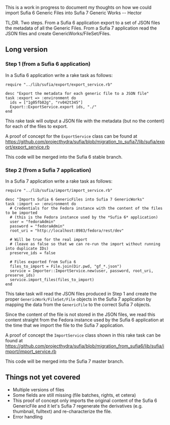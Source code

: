 This is a work in progress to document my thoughts on how we could import Sufia 6 Generic Files into Sufia 7 Generic Works -- Hector

TL;DR. Two steps. From a Sufia 6 application export to a set of JSON files the metadata of all the Generic Files. From a Sufia 7 application read the JSON files and create GenericWorks/FileSet/Files. 

## Long version

### Step 1 (from a Sufia 6 application)
In a Sufia 6 application write a rake task as follows:
```
require "../lib/sufia/export/export_service.rb"

desc "Export the metadata for each generic file to a JSON file"
task :export => :environment do
  ids = ["1g05fb82g", "rv042t345"]
  Export::ExportService.export ids, "./"
end
```
This rake task will output a JSON file with the metadata (but no the content) for each of the files to export.

A proof of concept for the `ExportService` class can be found at https://github.com/projecthydra/sufia/blob/migration_to_sufia7/lib/sufia/export/export_service.rb

This code will be merged into the Sufia 6 stable branch.


### Step 2 (from a Sufia 7 application)
In a Sufia 7 application write a rake task as follows:
```
require "../lib/sufia/import/import_service.rb"

desc "Imports Sufia 6 GenericFiles into Sufia 7 GenericWorks"
task :import => :environment do
  # Credentials for the Fedora instance with the content of the files to be imported
  # (this is the Fedora instance used by the *Sufia 6* application)
  user = "fedoraAdmin"
  password = "fedoraAdmin"
  root_uri = "http://localhost:8983/fedora/rest/dev"

  # Will be true for the real import
  # (leave as false so that we can re-run the import without running into duplicate IDs)
  preserve_ids = false

  # Files exported from Sufia 6
  files_to_import = File.join(Dir.pwd, "gf_*.json")
  service = Importer::ImportService.new(user, password, root_uri, preserve_ids)
  service.import_files(files_to_import)
end
```
This take task will read the JSON files produced in Step 1 and create the proper `GenericWork/FileSet/File` objects in the Sufia 7 application by mapping the data from the `GenericFile` to the correct Sufia 7 objects.

Since the content of the file is not stored in the JSON files, we read this content straight from the Fedora instance used by the Sufia 6 application at the time that we import the file to the Sufia 7 application.

A proof of concept the `ImportService` class shown in this rake task can be found at https://github.com/projecthydra/sufia/blob/migration_from_sufia6/lib/sufia/import/import_service.rb 

This code will be merged into the Sufia 7 master branch.


## Things not yet covered
* Multiple versions of files
* Some fields are still missing (file batches, rights, et cetera)
* This proof of concept only imports the original content of the Sufia 6 GenericFile and it let's Sufia 7 regenerate the derivatives (e.g. thumbnail, fulltext) and re-characterize the file.
* Error handling